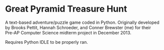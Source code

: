 # Great Pyramid Treasure Hunt
A text-based adventure/puzzle game coded in Python. Originally developed by Brooks Pettit, Hannah Schroeder, and Conner Brewster (me) for their Pre-AP Computer Science midterm project in December 2013.

Requires Python IDLE to be properly ran.
